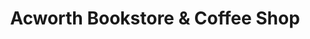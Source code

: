 ---
title: "Acworth Bookstore & Coffee Shop"
url: /acworth/acworth-bookstore-und-coffee-shop/
shop: Bücher
---